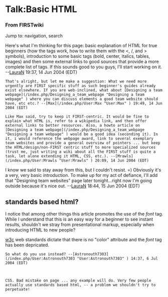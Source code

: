# Talk:Basic HTML

### From FIRSTwiki

Jump to: navigation, search

Here's what I'm thinking for this page: basic explanation of HTML for true
beginners (how the tags work, how to write them with the &lt;, /, and &gt;
symbols), introduction to some basic tags (bold, center, italics, tables,
images) and then some external links to good sources that provide a more
complete list of tags. If this sounds good to you guys, I'll start working on
it. --[LauraN](/index.php/User:LauraN "User:LauraN" ) 19:37, 14 Jun 2004 (EDT)

    That's alright, but let me make a suggestion: What we need more urgently are FIRST specific stuff as such beginner's guides already exist elsewhere. If you are web-inclined, what about [Designing a team webpage](/index.php/Designing_a_team_webpage "Designing a team webpage" ) where you can discuss elements a good team website should have, etc etc.? --[Max](/index.php/User:Max "User:Max" ) 19:49, 14 Jun 2004 (EDT) 

    Like Max said, try to keep it FIRST-centric. It would be fine to explain what HTML is, refer to a wikipedia link, and then offer external links to better resources. Also, a howto article on [Designing a team webpage](/index.php/Designing_a_team_webpage "Designing a team webpage" ) would be a good idea (seconding it). In it, i would reference the webpage award, link to several exemplary team websites and provide a general overview of pointers ... but keep the HTML/design/non-FIRST centric stuff to more specialized sources (trust me, just writing a wiki about all the FIRST stuff is quite a task, let alone extending it HTML, CSS, etc.). --[Mrawls](/index.php/User:Mrawls "User:Mrawls" ) 20:09, 14 Jun 2004 (EDT) 

I know we said to stay away from this, but I couldn't resist. =) Obviously
it's a very, very basic introduction. To make up for my act of defiance, I'll
add that "Designing team websites" page later tonight...right now I'm going
outside because it's nice out. --[LauraN](/index.php/User:LauraN "User:LauraN"
) 18:44, 15 Jun 2004 (EDT)


##  standards based html?

I notice that among other things this article promotes the use of the _font_
tag. While I understand that this is an easy way for a beginner to see instant
results, shouldn't we stray from presentational markup, especially when
introducing HTML to new people?

[w3c](http://w3.org "http://w3.org" ) web standards dictate that there is no
"color" attribute and the _font_ tag has been depricated.

    So what do you use instead? --[Astronouth7303](/index.php/User:Astronouth7303 "User:Astronouth7303" ) 14:37, 6 Jul 2004 (EDT) 

    

    CSS. Bad mistake on page ... any example will do. Very few people actually use standards based html, -- a problem we shouldn't try to perpetuate! 

